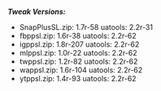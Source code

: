 ***Tweak Versions:***
 - SnapPlusSL.zip: 1.7r-58 uatools: 2.2r-31
 - fbppsl.zip: 1.6r-38 uatools: 2.2r-62
 - igppsl.zip: 1.8r-207 uatools: 2.2r-62
 - mlppsl.zip: 1.0r-22 uatools: 2.2r-62
 - twppsl.zip: 1.2r-82 uatools: 2.2r-62
 - wappsl.zip: 1.6r-104 uatools: 2.2r-62
 - ytppsl.zip: 1.4r-93 uatools: 2.2r-62
